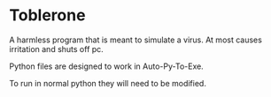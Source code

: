 # Toblerone
A harmless program that is meant to simulate a virus. At most causes irritation and shuts off pc.

Python files are designed to work in Auto-Py-To-Exe.

To run in normal python they will need to be modified.
